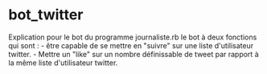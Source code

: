 # bot_twitter

Explication pour le bot du programme journaliste.rb
le bot à deux fonctions qui sont :
	- être capable de se mettre en "suivre" sur une liste d'utilisateur twitter.
	- Mettre un "like" sur un nombre définissable de tweet par rapport à la même liste d'utilisateur twitter.